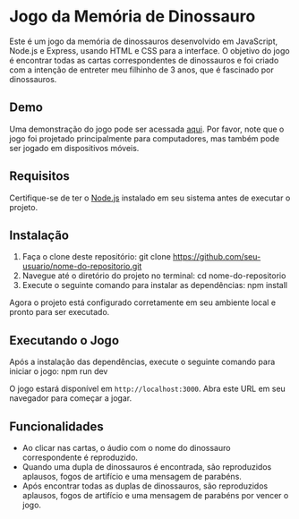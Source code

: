 # Jogo da Memória de Dinossauro

Este é um jogo da memória de dinossauros desenvolvido em JavaScript, Node.js e Express, usando HTML e CSS para a interface. O objetivo do jogo é encontrar todas as cartas correspondentes de dinossauros e foi criado com a intenção de entreter meu filhinho de 3 anos, que é fascinado por dinossauros.


## Demo

Uma demonstração do jogo pode ser acessada [aqui](https://dinosaur-memory-game.onrender.com). Por favor, note que o jogo foi projetado principalmente para computadores, mas também pode ser jogado em dispositivos móveis.

## Requisitos

Certifique-se de ter o [Node.js](https://nodejs.org) instalado em seu sistema antes de executar o projeto.

## Instalação

1. Faça o clone deste repositório: git clone https://github.com/seu-usuario/nome-do-repositorio.git
2. Navegue até o diretório do projeto no terminal: cd nome-do-repositorio
3. Execute o seguinte comando para instalar as dependências: npm install

Agora o projeto está configurado corretamente em seu ambiente local e pronto para ser executado.

## Executando o Jogo

Após a instalação das dependências, execute o seguinte comando para iniciar o jogo: npm run dev


O jogo estará disponível em `http://localhost:3000`. Abra este URL em seu navegador para começar a jogar.

## Funcionalidades

- Ao clicar nas cartas, o áudio com o nome do dinossauro correspondente é reproduzido.
- Quando uma dupla de dinossauros é encontrada, são reproduzidos aplausos, fogos de artifício e uma mensagem de parabéns.
- Após encontrar todas as duplas de dinossauros, são reproduzidos aplausos, fogos de artifício e uma mensagem de parabéns por vencer o jogo.


